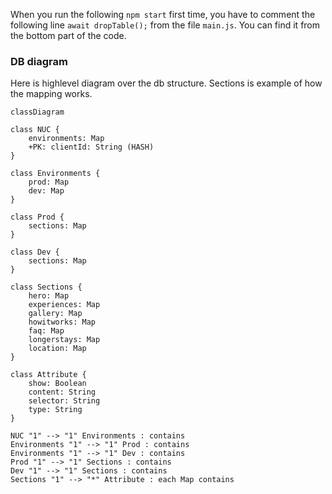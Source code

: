 When you run the following `npm start` first time, you have to comment the following line `await dropTable();` from the file `main.js`. You can find it from the bottom part of the code.

### DB diagram
Here is highlevel diagram over the db structure. Sections is example of how the mapping works.
```mermaid
classDiagram

class NUC {
    environments: Map
    +PK: clientId: String (HASH)
}

class Environments {
    prod: Map
    dev: Map
}

class Prod {
    sections: Map
}

class Dev {
    sections: Map
}

class Sections {
    hero: Map
    experiences: Map
    gallery: Map
    howitworks: Map
    faq: Map
    longerstays: Map
    location: Map
}

class Attribute {
    show: Boolean
    content: String
    selector: String
    type: String
}

NUC "1" --> "1" Environments : contains
Environments "1" --> "1" Prod : contains
Environments "1" --> "1" Dev : contains
Prod "1" --> "1" Sections : contains
Dev "1" --> "1" Sections : contains
Sections "1" --> "*" Attribute : each Map contains
```